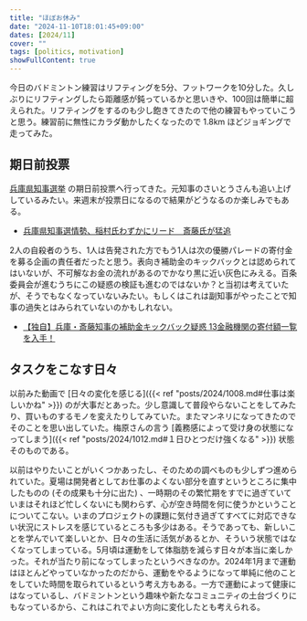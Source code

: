 ```yaml
---
title: "ほぼお休み"
date: "2024-11-10T18:01:45+09:00"
dates: [2024/11]
cover: ""
tags: [politics, motivation]
showFullContent: true
---
```


今日のバドミントン練習はリフティングを5分、フットワークを10分した。久しぶりにリフティングしたら距離感が鈍っているかと思いきや、100回は簡単に超えられた。リフティングをするのも少し飽きてきたので他の練習もやっていこうと思う。練習前に無性にカラダ動かしたくなったので 1.8km ほどジョギングで走ってみた。

## 期日前投票

[兵庫県知事選挙](https://senkyo.pref.hyogo.lg.jp/) の期日前投票へ行ってきた。元知事のさいとうさんも追い上げしているみたい。来週末が投票日になるので結果がどうなるのか楽しみでもある。

* [兵庫県知事選情勢、稲村氏わずかにリード　斎藤氏が猛追](https://www.nikkei.com/article/DGXZQOUA092EM0Z01C24A1000000/)

2人の自殺者のうち、1人は告発された方でもう1人は次の優勝パレードの寄付金を募る企画の責任者だったと思う。表向き補助金のキックバックとは認められてはいないが、不可解なお金の流れがあるのでかなり黒に近い灰色にみえる。百条委員会が進むうちにこの疑惑の検証も進むのではないか？と当初は考えていたが、そうでもなくなっていないみたい。もしくはこれは副知事がやったことで知事の過失とはみられていないのかもしれない。

* [【独自】兵庫・斎藤知事の補助金キックバック疑惑 13金融機関の寄付額一覧を入手！](https://dot.asahi.com/articles/-/234725?page=1)

## タスクをこなす日々

以前みた動画で [日々の変化を感じる]({{< ref "posts/2024/1008.md#仕事は楽しいかね" >}}) のが大事だとあった。少し意識して普段やらないことをしてみたり、買いものするモノを変えたりしてみていた。またマンネリになってきたのでそのことを思い出していた。梅原さんの言う [義務感によって受け身の状態になってしまう]({{< ref "posts/2024/1012.md#１日ひとつだけ強くなる" >}}) 状態そのものである。

以前はやりたいことがいくつかあったし、そのための調べものも少しずつ進められていた。夏場は開発者としてお仕事のよくない部分を直すというところに集中したものの (その成果も十分に出た) 、一時期のその繁忙期をすでに過ぎていていまはそれほど忙しくないにも関わらず、心が空き時間を何に使うかということについてこない。いまのプロジェクトの課題に気付き過ぎてすべてに対応できない状況にストレスを感じているところも多少はある。そうであっても、新しいことを学んでいて楽しいとか、日々の生活に活気があるとか、そういう状態ではなくなってしまっている。5月頃は運動をして体脂肪を減らす日々が本当に楽しかった。それが当たり前になってしまったというべきなのか。2024年1月まで運動はほとんどやっていなかったのだから、運動をやるようになって単純に他のことをしていた時間を取られているという考え方もある。一方で運動によって健康にはなっているし、バドミントンという趣味や新たなコミュニティの土台づくりにもなっているから、これはこれでよい方向に変化したとも考えられる。
